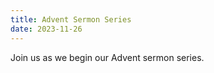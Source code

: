```yaml
---
title: Advent Sermon Series
date: 2023-11-26
---
```


Join us as we begin our Advent sermon series.
